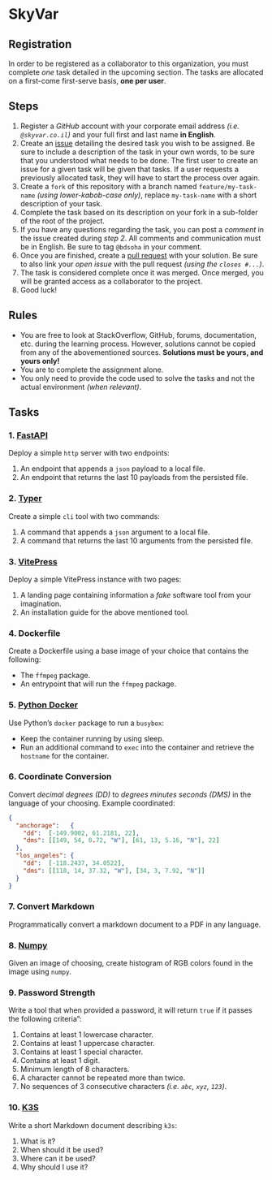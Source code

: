 # SkyVar

## Registration

In order to be registered as a collaborator to this organization, you must complete *one* task detailed in the upcoming section. The tasks are allocated on a first-come first-serve basis, **one per user**.

## Steps

1.  Register a *GitHub* account with your corporate email address *(i.e. `@skyvar.co.il`)* and your full first and last name **in English**.
2.  Create an [issue](https://github.com/skyvar/registration/issues/new) detailing the desired task you wish to be assigned. Be sure to include a description of the task in your own words, to be sure that you understood what needs to be done. The first user to create an issue for a given task will be given that tasks. If a user requests a previously allocated task, they will have to start the process over again.
3.  Create a `fork` of this repository with a branch named `feature/my-task-name` *(using lower-kabob-case only)*, replace `my-task-name` with a short description of your task.
4.  Complete the task based on its description on your fork in a sub-folder of the root of the project.
5.  If you have any questions regarding the task, you can post a *comment* in the issue created during *step 2*. All comments and communication must be in English. Be sure to tag `@bdsoha` in your comment.
6.  Once you are finished, create a [pull request](https://github.com/skyvar/registration/compare) with your solution. Be sure to also link your *open issue* with the pull request *(using the `closes #...`)*.
7.  The task is considered complete once it was merged. Once merged, you will be granted access as a collaborator to the project.
8.  Good luck!

## Rules

-   You are free to look at StackOverflow, GitHub, forums, documentation, etc. during the learning process. However, solutions cannot be copied from any of the abovementioned sources. **Solutions must be yours, and yours only!**
-   You are to complete the assignment alone.
-   You only need to provide the code used to solve the tasks and not the actual environment *(when relevant)*.

## Tasks

### 1. [FastAPI](https://fastapi.tiangolo.com/)

Deploy a simple `http` server with two endpoints:

1.  An endpoint that appends a `json` payload to a local file.
2.  An endpoint that returns the last 10 payloads from the persisted file.

### 2. [Typer](https://typer.tiangolo.com/)

Create a simple `cli` tool with two commands:

1.  A command that appends a `json` argument to a local file.
2.  A command that returns the last 10 arguments from the persisted file.

### 3. [VitePress](https://vitepress.dev/)

Deploy a simple VitePress instance with two pages:

1.  A landing page containing information a *fake* software tool from your imagination.
2.  An installation guide for the above mentioned tool.

### 4. Dockerfile

Create a Dockerfile using a base image of your choice that contains the following:

-   The `ffmpeg` package.
-   An entrypoint that will run the `ffmpeg` package.

### 5. [Python Docker](https://pypi.org/project/docker/)

Use Python’s `docker` package to run a `busybox`:

-   Keep the container running by using sleep.
-   Run an additional command to `exec` into the container and retrieve the `hostname` for the container.

### 6. Coordinate Conversion

Convert *decimal degrees (DD)* to *degrees minutes seconds (DMS)* in the language of your choosing. Example coordinated:

```json
{
  "anchorage":   {
    "dd":  [-149.9002, 61.2181, 22],
    "dms": [[149, 54, 0.72, "W"], [61, 13, 5.16, "N"], 22]
  },
  "los_angeles": {
    "dd":  [-118.2437, 34.0522],
    "dms": [[118, 14, 37.32, "W"], [34, 3, 7.92, "N"]]
  }
}
```

### 7. Convert Markdown

Programmatically convert a markdown document to a PDF in any language.

### 8. [Numpy](https://numpy.org/)

Given an image of choosing, create histogram of RGB colors found in the image using `numpy`.

### 9. Password Strength

Write a tool that when provided a password, it will return `true` if it passes the following criteria”:

1.  Contains at least 1 lowercase character.
2.  Contains at least 1 uppercase character.
3.  Contains at least 1 special character.
4.  Contains at least 1 digit.
5.  Minimum length of 8 characters.
6.  A character cannot be repeated more than twice.
7.  No sequences of 3 consecutive characters *(i.e. `abc`, `xyz`, `123`)*.

### 10. [K3S](https://k3s.io/)

Write a short Markdown document describing `k3s`:

1.  What is it?
2.  When should it be used?
3.  Where can it be used?
4.  Why should I use it?
